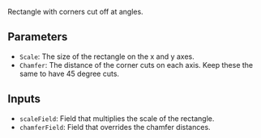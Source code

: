 Rectangle with corners cut off at angles.

## Parameters

* `Scale`: The size of the rectangle on the x and y axes.
* `Chamfer`: The distance of the corner cuts on each axis. Keep these the same to have 45 degree cuts.

## Inputs

* `scaleField`: Field that multiplies the scale of the rectangle.
* `chamferField`: Field that overrides the chamfer distances.